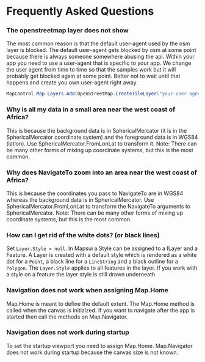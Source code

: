 # Frequently Asked Questions

### The openstreetmap layer does not show 
The most common reason is that the default user-agent used by the osm layer is blocked.  The default user-agent gets blocked by osm at some point because there is always someone somewhere abusing the api. Within your app you need to use a user-agent that is specific to your app. We change the user agent from time to time so that the samples work but it will probably get blocked again at some point. Better not to wait until that happens and create you own user-agent right away.

```csharp
MapControl.Map.Layers.Add(OpenStreetMap.CreateTileLayer("your-user-agent"));
```

### Why is all my data in a small area near the west coast of Africa?
This is because the background data is in SphericalMercator (it is in the SphericalMercator 
coordinate system) and the foreground data is in WGS84 (latlon). Use 
SphericalMercator.FromLonLat to transform it.
Note: There can be many other forms of mixing up coordinate systems, but this is the most common.

### Why does NavigateTo zoom into an area near the west coast of Africa?
This is because the coordinates you pass to NavigateTo are in WGS84 whereas the
background data is in SphericalMercator. Use SphericalMercator.FromLonLat to transform 
the NavigateTo arguments to SphericalMercator.
Note: There can be many other forms of mixing up coordinate systems, but this is the most common.

### How can I get rid of the white dots? (or black lines)
Set `Layer.Style = null`. In Mapsui a Style can be assigned to a ILayer and a Feature. A Layer is created with a default style which is rendered as a white dot for a `Point`, a black line for a `LineString` and a black outline for a `Polygon`. The `Layer.Style` applies to all features in the layer. If you work with a style on a feature the layer style is still drawn underneath.  

### Navigation does not work when assigning Map.Home
Map.Home is meant to define the default extent. The Map.Home method is called when the canvas is initialzed. If you want to navigate after the app is started then call the methods on Map.Navigator.

### Navigation does not work during startup
To set the startup viewport you need to assign Map.Home. Map.Navigator does not work during startup because the canvas size is not known.
